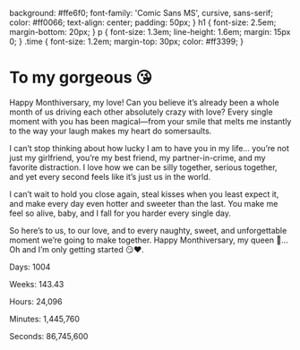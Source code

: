 background: #ffe6f0;
        font-family: 'Comic Sans MS', cursive, sans-serif;
        color: #ff0066;
        text-align: center;
        padding: 50px;
      }
      h1 {
        font-size: 2.5em;
        margin-bottom: 20px;
      }
      p {
        font-size: 1.3em;
        line-height: 1.6em;
        margin: 15px 0;
      }
      .time {
        font-size: 1.2em;
        margin-top: 30px;
        color: #ff3399;
      }
    </style>
  </head>
  <body>
    <h1>To my gorgeous 😘</h1>
    <p>Happy Monthiversary, my love! Can you believe it’s already been a whole month of us driving each other absolutely crazy with love? Every single moment with you has been magical—from your smile that melts me instantly to the way your laugh makes my heart do somersaults.</p>
    <p>I can’t stop thinking about how lucky I am to have you in my life… you’re not just my girlfriend, you’re my best friend, my partner-in-crime, and my favorite distraction. I love how we can be silly together, serious together, and yet every second feels like it’s just us in the world.</p>
    <p>I can’t wait to hold you close again, steal kisses when you least expect it, and make every day even hotter and sweeter than the last. You make me feel so alive, baby, and I fall for you harder every single day.</p>
    <p>So here’s to us, to our love, and to every naughty, sweet, and unforgettable moment we’re going to make together. Happy Monthiversary, my queen 👑… Oh and I’m only getting started 😏❤️.</p>
    <div class="time">
      <p>Days: 1004</p>
      <p>Weeks: 143.43</p>
      <p>Hours: 24,096</p>
      <p>Minutes: 1,445,760</p>
      <p>Seconds: 86,745,600</p>
    </div>
  </body>
</html>
